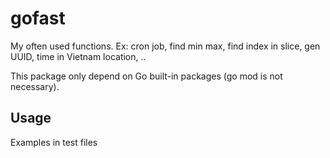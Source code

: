# gofast

My often used functions. Ex: cron job, find min max, find index in
slice, gen UUID, time in Vietnam location, ..

This package only depend on Go built-in packages (go mod is not necessary).

## Usage

Examples in test files
